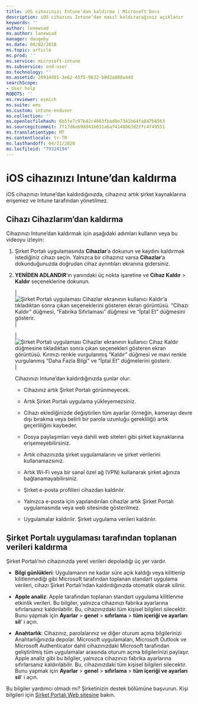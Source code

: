 ```yaml
---
title: iOS cihazınızı Intune’dan kaldırma | Microsoft Docs
description: iOS cihazını Intune’dan nasıl kaldıracağınız açıklanır
keywords: ''
author: lenewsad
ms.author: lanewsad
manager: dougeby
ms.date: 04/02/2018
ms.topic: article
ms.prod: ''
ms.service: microsoft-intune
ms.subservice: end-user
ms.technology: ''
ms.assetid: 28914db1-3e62-45f5-9632-b0d2a808a44d
searchScope:
- User help
ROBOTS: ''
ms.reviewer: esmich
ms.suite: ems
ms.custom: intune-enduser
ms.collection: ''
ms.openlocfilehash: 6b5fe7c97b42c4863fbad8e7341b64fa847b8563
ms.sourcegitcommit: 7f17d6eb9dd41b031a6af4148863d2ffc4f49551
ms.translationtype: MT
ms.contentlocale: tr-TR
ms.lasthandoff: 04/21/2020
ms.locfileid: "79324194"
---
```

# <a name="remove-your-ios-device-from-intune"></a>iOS cihazınızı Intune’dan kaldırma

iOS cihazınızı Intune’dan kaldırdığınızda, cihazınız artık şirket kaynaklarına erişemez ve Intune tarafından yönetilmez.


## <a name="removing-the-device-from-my-devices"></a>Cihazı Cihazlarım’dan kaldırma

Cihazınızı Intune’dan kaldırmak için aşağıdaki adımları kullanın veya bu videoyu izleyin:


1. Şirket Portalı uygulamasında **Cihazlar**’a dokunun ve kaydını kaldırmak istediğiniz cihazı seçin. Yalnızca bir cihazınız varsa **Cihazlar**’a dokunduğunuzda doğrudan cihaz ayrıntıları ekranına gidersiniz.

2. **YENİDEN ADLANDIR**’ın yanındaki üç nokta işaretine ve **Cihaz Kaldır** > **Kaldır** seçeneklerine dokunun.  

    |![Şirket Portalı uygulaması Cihazlar ekranının kullanıcı Kaldır’a tıkladıktan sonra çıkan seçeneklerini gösteren ekran görüntüsü. “Cihazı Kaldır” düğmesi, “Fabrika Sıfırlaması” düğmesi ve “İptal Et” düğmesini gösterir.](./media/cp_ios_unenroll_after_1804_001.png)|

    |![Şirket Portalı uygulaması Cihazlar ekranının kullanıcı Cihaz Kaldır düğmesine tıkladıktan sonra çıkan seçenekleri gösteren ekran görüntüsü. Kırmızı renkle vurgulanmış “Kaldır” düğmesi ve mavi renkle vurgulanmış “Daha Fazla Bilgi” ve “İptal Et” düğmelerini gösterir.](./media/cp_ios_unenroll_after_1804_002.png)|


    Cihazınızı Intune’dan kaldırdığınızda şunlar olur:

    - Cihazınız artık Şirket Portalı görünmeyecek.

    - Artık Şirket Portalı uygulama yükleyemezsiniz.

    - Cihazı eklediğinizde değiştirilen tüm ayarlar (örneğin, kamerayı devre dışı bırakma veya belirli bir parola uzunluğu gerekliliği) artık geçerliliğini kaybeder.

    - Dosya paylaşımları veya dahili web siteleri gibi şirket kaynaklarına erişemeyebilirsiniz.

    - Artık cihazınızda şirket uygulamalarını ve şirket verilerini kullanamazsınız.

    - Artık Wi-Fi veya bir sanal özel ağ (VPN) kullanarak şirket ağınıza bağlanamayabilirsiniz.

    - Şirket e-posta profilleri cihazdan kaldırılır.

    - Yalnızca e-posta için yapılandırılan cihazlar artık Şirket Portalı uygulamasında veya web sitesinde gösterilmez.

    - Uygulamalar kaldırılır. Şirket uygulama verileri kaldırılır.

## <a name="removing-data-collected-by-the-company-portal-app"></a>Şirket Portalı uygulaması tarafından toplanan verileri kaldırma

Şirket Portalı’nın cihazınızda yerel verileri depoladığı üç yer vardır.

- **Bilgi günlükleri**: Uygulamanın ne kadar süre açık kaldığı veya kilitlenip kilitlenmediği gibi Microsoft tarafından toplanan standart uygulama verileri, cihazı Şirket Portalı’ndan kaldırdığınızda otomatik olarak silinir.

- **Apple analiz**: Apple tarafından toplanan standart uygulama kilitlenme etkinlik verileri. Bu bilgiler, yalnızca cihazınızı fabrika ayarlarına sıfırlarsanız kaldırılabilir. Bu, cihazınızdaki tüm kişisel bilgileri silecektir. Bunu yapmak için **Ayarlar** > **genel** > **sıfırlama** > **tüm içeriği ve ayarları sil**' i açın.

- **Anahtarlık**: Cihazınız, parolalarınız ve diğer oturum açma bilgilerinizi Anahtarlığınızda depolar. Microsoft uygulamaları, Microsoft Outlook ve Microsoft Authenticator dahil cihazınızdaki Microsoft tarafından geliştirilmiş tüm uygulamalar arasında oturum açma bilgilerinizi paylaşır. Apple analiz gibi bu bilgiler, yalnızca cihazınızı fabrika ayarlarına sıfırlarsanız kaldırılabilir. Bu, cihazınızdaki tüm kişisel bilgileri silecektir. Bunu yapmak için **Ayarlar** > **genel** > **sıfırlama** > **tüm içeriği ve ayarları sil**' i açın.


Bu bilgiler yardımcı olmadı mı? Şirketinizin destek bölümüne başvurun. Kişi bilgileri için [Şirket Portalı Web sitesine](https://go.microsoft.com/fwlink/?linkid=2010980) bakın.
